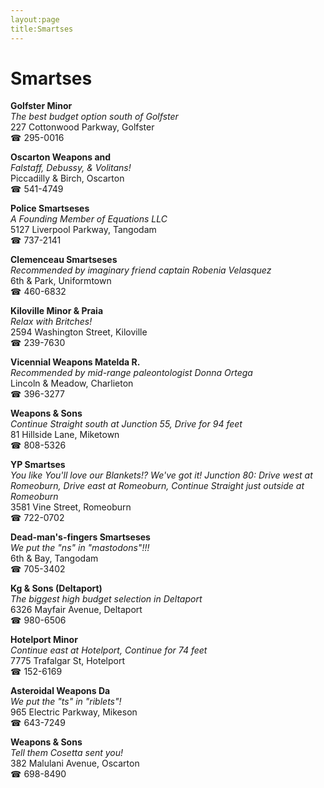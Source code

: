 ```yaml
---
layout:page
title:Smartses
---
```

# Smartses

**Golfster Minor**  
_The best budget option south of Golfster_  
227 Cottonwood Parkway, Golfster  
☎ 295-0016



**Oscarton Weapons and**  
_Falstaff, Debussy, & Volitans!_  
Piccadilly & Birch, Oscarton  
☎ 541-4749



**Police Smartseses**  
_A Founding Member of Equations LLC_  
5127 Liverpool Parkway, Tangodam  
☎ 737-2141



**Clemenceau Smartseses**  
_Recommended by imaginary friend captain Robenia Velasquez_  
6th & Park, Uniformtown  
☎ 460-6832



**Kiloville Minor & Praia**  
_Relax with Britches!_  
2594 Washington Street, Kiloville  
☎ 239-7630



**Vicennial Weapons Matelda R.**  
_Recommended by mid-range paleontologist Donna Ortega_  
Lincoln & Meadow, Charlieton  
☎ 396-3277



**Weapons & Sons**  
_Continue Straight south at Junction 55, Drive for 94 feet_  
81 Hillside Lane, Miketown  
☎ 808-5326



**YP Smartses**  
_You like You'll love our Blankets!? We've got it! 
Junction 80: Drive west at Romeoburn, Drive east at Romeoburn, Continue Straight just outside at Romeoburn_  
3581 Vine Street, Romeoburn  
☎ 722-0702



**Dead-man's-fingers Smartseses**  
_We put the "ns" in "mastodons"!!!_  
6th & Bay, Tangodam  
☎ 705-3402



**Kg & Sons (Deltaport)**  
_The biggest high budget selection in Deltaport_  
6326 Mayfair Avenue, Deltaport  
☎ 980-6506



**Hotelport Minor**  
_Continue east at Hotelport, Continue for 74 feet_  
7775 Trafalgar St, Hotelport  
☎ 152-6169



**Asteroidal Weapons Da**  
_We put the "ts" in "riblets"!_  
965 Electric Parkway, Mikeson  
☎ 643-7249



**Weapons & Sons**  
_Tell them Cosetta sent you!_  
382 Malulani Avenue, Oscarton  
☎ 698-8490



